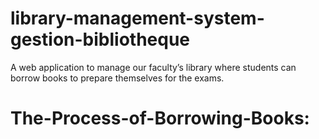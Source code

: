 # library-management-system-gestion-bibliotheque
A web application to manage our faculty’s library where students can borrow books to prepare themselves for the exams.
# The-Process-of-Borrowing-Books: 
